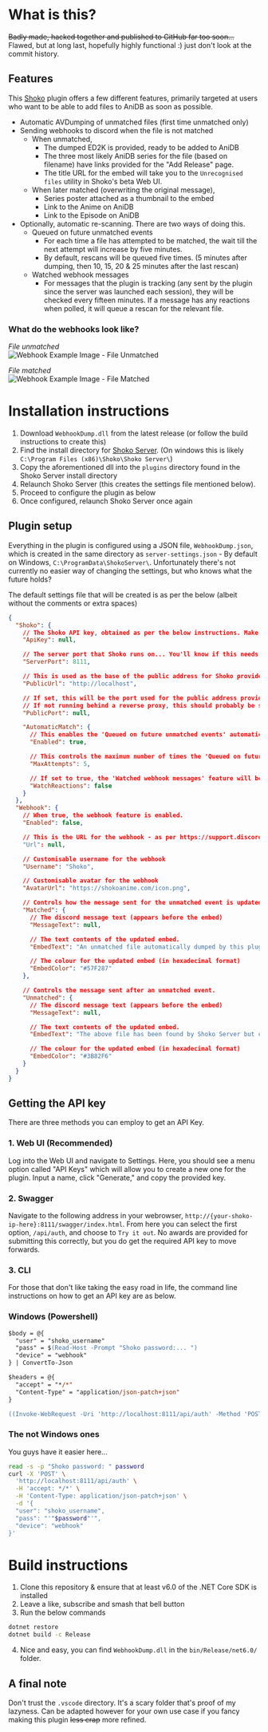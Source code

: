 # What is this?

~~Badly made, hacked together and published to GitHub far too soon...~~  
Flawed, but at long last, hopefully highly functional :) just don't look at the commit history.

## Features

This [Shoko](https://shokoanime.com/) plugin offers a few different features, primarily targeted at users who want to be
able to add files to AniDB as soon as possible.

- Automatic AVDumping of unmatched files (first time unmatched only)
- Sending webhooks to discord when the file is not matched
  - When unmatched,
    - The dumped ED2K is provided, ready to be added to AniDB
    - The three most likely AniDB series for the file (based on filename) have links provided for the "Add Release" page.
    - The title URL for the embed will take you to the `Unrecognised files` utility in Shoko's beta Web UI.
  - When later matched (overwriting the original message),
    - Series poster attached as a thumbnail to the embed
    - Link to the Anime on AniDB
    - Link to the Episode on AniDB
- Optionally, automatic re-scanning. There are two ways of doing this.
  - Queued on future unmatched events
    - For each time a file has attempted to be matched, the wait till the next attempt will increase by five minutes.
    - By default, rescans will be queued five times. (5 minutes after dumping, then 10, 15, 20 & 25 minutes after the
      last rescan)
  - Watched webhook messages
    - For messages that the plugin is tracking (any sent by the plugin since the server was launched each session), they
      will be checked every fifteen minutes. If a message has any reactions when polled, it will queue a rescan for the
      relevant file.

### What do the webhooks look like?

_File unmatched_  
![Webhook Example Image - File Unmatched](https://i.imgur.com/sAMNiHK.png)

_File matched_  
![Webhook Example Image - File Matched](https://i.imgur.com/8okNUrL.png)

# Installation instructions

1. Download `WebhookDump.dll` from the latest release (or follow the build instructions to create this)
2. Find the install directory for [Shoko Server](https://github.com/ShokoAnime/ShokoServer/). (On windows this is likely
   `C:\Program Files (x86)\Shoko\Shoko Server\`)
3. Copy the aforementioned dll into the `plugins` directory found in the Shoko Server install directory
4. Relaunch Shoko Server (this creates the settings file mentioned below).
5. Proceed to configure the plugin as below
6. Once configured, relaunch Shoko Server once again

## Plugin setup

Everything in the plugin is configured using a JSON file, `WebhookDump.json`, which is created in the same directory as
`server-settings.json` - By default on Windows, `C:\ProgramData\ShokoServer\`. Unfortunately there's not currently no
easier way of changing the settings, but who knows what the future holds?

The default settings file that will be created is as per the below (albeit without the comments or extra spaces)

```json
{
  "Shoko": {
    // The Shoko API key, obtained as per the below instructions. Make sure the value is surrounded by quotation marks!
    "ApiKey": null,

    // The server port that Shoko runs on... You'll know if this needs changing.
    "ServerPort": 8111,

    // This is used as the base of the public address for Shoko provided to webhooks
    "PublicUrl": "http://localhost",

    // If set, this will be the port used for the public address provided to webhooks.
    // If not running behind a reverse proxy, this should probably be set to 8111, like the ServerPort.
    "PublicPort": null,

    "AutomaticMatch": {
      // This enables the 'Queued on future unmatched events' automatic rescan feature.
      "Enabled": true,

      // This controls the maximum number of times the 'Queued on future unmatched events' rescan feature will be attempted.
      "MaxAttempts": 5,

      // If set to true, the 'Watched webhook messages' feature will be enabled
      "WatchReactions": false
    }
  },
  "Webhook": {
    // When true, the webhook feature is enabled.
    "Enabled": false,

    // This is the URL for the webhook - as per https://support.discord.com/hc/en-us/articles/228383668-Intro-to-Webhooks
    "Url": null,

    // Customisable username for the webhook
    "Username": "Shoko",

    // Customisable avatar for the webhook
    "AvatarUrl": "https://shokoanime.com/icon.png",

    // Controls how the message sent for the unmatched event is updated after being matched.
    "Matched": {
      // The discord message text (appears before the embed)
      "MessageText": null,

      // The text contents of the updated embed.
      "EmbedText": "An unmatched file automatically dumped by this plugin has now been matched.",

      // The colour for the updated embed (in hexadecimal format)
      "EmbedColor": "#57F287"
    },

    // Controls the message sent after an unmatched event.
    "Unmatched": {
      // The discord message text (appears before the embed)
      "MessageText": null,

      // The text contents of the updated embed.
      "EmbedText": "The above file has been found by Shoko Server but could not be matched against AniDB. The file has now been dumped with AVDump, result as below.",

      // The colour for the updated embed (in hexadecimal format)
      "EmbedColor": "#3B82F6"
    }
  }
}
```

## Getting the API key

There are three methods you can employ to get an API Key. 

### 1. Web UI (Recommended)
Log into the Web UI and navigate to Settings. Here, you should see a menu option called "API Keys" which will 
allow you to create a new one for the plugin. Input a name, click "Generate," and copy the provided key.

### 2. Swagger
Navigate to the following address in your webrowser,
`http://{your-shoko-ip-here}:8111/swagger/index.html`. From here you can select the first option, `/api/auth`, and
choose to `Try it out`. No awards are provided for submitting this correctly, but you do get the required API key to
move forwards.

### 3. CLI
For those that don't like taking the easy road in life, the command line instructions on how to get an API key are as
below.

### Windows (Powershell)

```ps
$body = @{
  "user" = "shoko_username"
  "pass" = $(Read-Host -Prompt "Shoko password:... ")
  "device" = "webhook"
} | ConvertTo-Json

$headers = @{
  "accept" = "*/*"
  "Content-Type" = "application/json-patch+json"
}

((Invoke-WebRequest -Uri 'http://localhost:8111/api/auth' -Method 'POST' -Headers $headers -Body $body).Content | ConvertFrom-Json).apikey
```

### The not Windows ones

You guys have it easier here...

```bash
read -s -p "Shoko password: " password
curl -X 'POST' \
  'http://localhost:8111/api/auth' \
  -H 'accept: */*' \
  -H 'Content-Type: application/json-patch+json' \
  -d '{
  "user": "shoko_username",
  "pass": "'"$password"'",
  "device": "webhook"
}'
```

# Build instructions

1. Clone this repository & ensure that at least v6.0 of the .NET Core SDK is installed
2. Leave a like, subscribe and smash that bell button
3. Run the below commands

```sh
dotnet restore
dotnet build -c Release
```

4. Nice and easy, you can find `WebhookDump.dll` in the `bin/Release/net6.0/` folder.

## A final note

Don't trust the `.vscode` directory. It's a scary folder that's proof of my lazyness. Can be adapted however for your
own use case if you fancy making this plugin ~~less crap~~ more refined.
